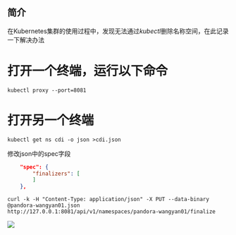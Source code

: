
## 简介
在Kubernetes集群的使用过程中，发现无法通过*kubectl*删除名称空间，在此记录一下解决办法



# 打开一个终端，运行以下命令

```shell
kubectl proxy --port=8081
```


# 打开另一个终端

```shell
kubectl get ns cdi -o json >cdi.json
```


修改json中的spec字段
```json
    "spec": {
        "finalizers": [
        ]
    },
```

```shell
curl -k -H "Content-Type: application/json" -X PUT --data-binary @pandora-wangyan01.json http://127.0.0.1:8081/api/v1/namespaces/pandora-wangyan01/finalize
```

![](https://cdn.nlark.com/yuque/0/2021/png/12669195/1628062085126-6c80d499-f49a-49ac-963f-02e8c8d9208c.png)